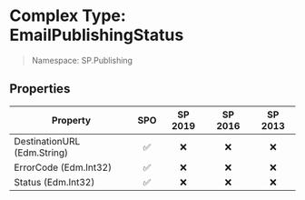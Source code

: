 # Complex Type: EmailPublishingStatus

> Namespace: SP.Publishing

## Properties

Property | SPO | SP 2019 | SP 2016 | SP 2013
----------|:---:|:-------:|:-------:|:-------:
DestinationURL (Edm.String) | ✅ | ❌ | ❌ | ❌
ErrorCode (Edm.Int32) | ✅ | ❌ | ❌ | ❌
Status (Edm.Int32) | ✅ | ❌ | ❌ | ❌